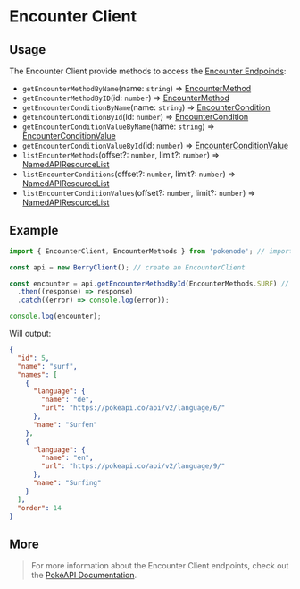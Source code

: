 # Encounter Client

## Usage

The Encounter Client provide methods to access the [Encounter Endpoinds](https://pokeapi.co/docs/v2#encounters-section):

- `getEncounterMethodByName`(name: `string`) => [EncounterMethod](typings/encounter-typings?id=encounter-method)
- `getEncounterMethodByID`(id: `number`) => [EncounterMethod](typings/encounter-typings?id=encounter-method)
- `getEncounterConditionByName`(name: `string`) => [EncounterCondition](typings/encounter-typings?id=encounter-condition)
- `getEncounterConditionById`(id: `number`) => [EncounterCondition](typings/encounter-typings?id=encointer-condition)
- `getEncounterConditionValueByName`(name: `string`) => [EncounterConditionValue](typings/encounter-typings?id=encounter-condition-value)
- `getEncounterConditionValueById`(id: `number`) => [EncounterConditionValue](typings/encounter-typings?id=encointer-condition-value)
- `listEncunterMethods`(offset?: `number`, limit?: `number`) => [NamedAPIResourceList](typings/common-typings?id=named-api-resource-list)
- `listEncounterConditions`(offset?: `number`, limit?: `number`) => [NamedAPIResourceList](typings/common-typings?id=named-api-resource-list)
- `listEncounterConditionValues`(offset?: `number`, limit?: `number`) => [NamedAPIResourceList](typings/common-typings?id=named-api-resource-list)

## Example

```js
import { EncounterClient, EncounterMethods } from 'pokenode'; // import the EncounterClient (EncounterMethods enum is fully optional)

const api = new BerryClient(); // create an EncounterClient

const encounter = api.getEncounterMethodById(EncounterMethods.SURF) // using method getEncounterMethodById()
  .then((response) => response)
  .catch((error) => console.log(error));

console.log(encounter);
```

Will output:

```json
{
  "id": 5,
  "name": "surf",
  "names": [
    {
      "language": {
        "name": "de",
        "url": "https://pokeapi.co/api/v2/language/6/"
      },
      "name": "Surfen"
    },
    {
      "language": {
        "name": "en",
        "url": "https://pokeapi.co/api/v2/language/9/"
      },
      "name": "Surfing"
    }
  ],
  "order": 14
}
```

## More

> For more information about the Encounter Client endpoints, check out the [PokéAPI Documentation](https://pokeapi.co/docs/v2#encounters-section).
